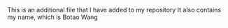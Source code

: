 This is an additional file that I have added to my repository
It also contains my name, which is Botao Wang
